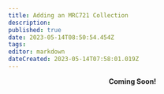 ```yaml
---
title: Adding an MRC721 Collection
description: 
published: true
date: 2023-05-14T08:50:54.454Z
tags: 
editor: markdown
dateCreated: 2023-05-14T07:58:01.019Z
---
```


<p style="text-align: center;"><strong>Coming Soon!<strong></p>